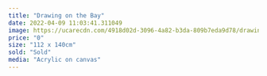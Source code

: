 ```yaml
---
title: "Drawing on the Bay"
date: 2022-04-09 11:03:41.311049
image: https://ucarecdn.com/4918d02d-3096-4a82-b3da-809b7eda9d78/drawing-on-the-bay.jpg
price: "0"
size: "112 x 140cm"
sold: "Sold"
media: "Acrylic on canvas"
---
```


